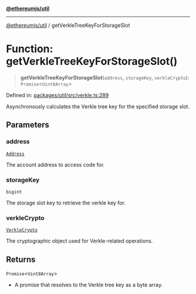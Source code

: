 [**@ethereumjs/util**](../README.md)

***

[@ethereumjs/util](../README.md) / getVerkleTreeKeyForStorageSlot

# Function: getVerkleTreeKeyForStorageSlot()

> **getVerkleTreeKeyForStorageSlot**(`address`, `storageKey`, `verkleCrypto`): `Promise`\<`Uint8Array`\>

Defined in: [packages/util/src/verkle.ts:289](https://github.com/Dargon789/ethereumjs-monorepo/blob/master/packages/util/src/verkle.ts#L289)

Asynchronously calculates the Verkle tree key for the specified storage slot.

## Parameters

### address

[`Address`](../classes/Address.md)

The account address to access code for.

### storageKey

`bigint`

The storage slot key to retrieve the verkle key for.

### verkleCrypto

[`VerkleCrypto`](../interfaces/VerkleCrypto.md)

The cryptographic object used for Verkle-related operations.

## Returns

`Promise`\<`Uint8Array`\>

- A promise that resolves to the Verkle tree key as a byte array.

